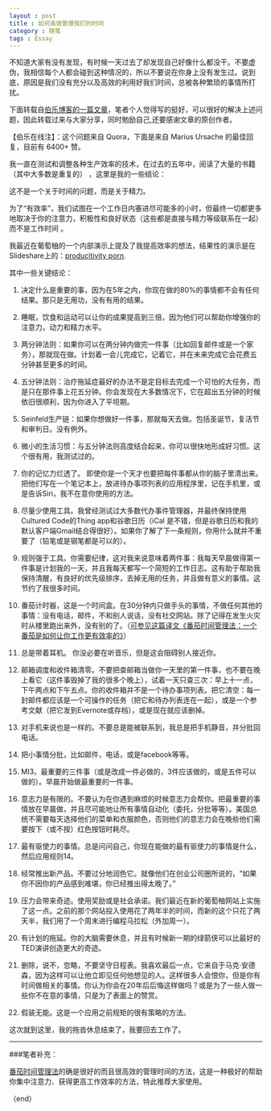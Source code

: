 ```yaml
---
layout : post
title : 如何高效管理我们的时间
category : 随笔
tags : Essay
---
```

不知道大家有没有发现，有时候一天过去了却发现自己好像什么都没干。不要虚伪，我相信每个人都会碰到这种情况的，所以不要说在你身上没有发生过。说到底，原因是我们没有充分以及高效的利用好我们时间，总被各种繁琐的事情所打扰。

下面转载自[伯乐博客的一篇文章](http://blog.jobbole.com/78755/)，笔者个人觉得写的挺好，可以很好的解决上述问题，因此转载过来与大家分享，同时勉励自己,还要感谢文章的原创作者。

<!--more-->

【伯乐在线注】：这个问题来自 Quora，下面是来自 Marius Ursache 的最佳回复，目前有 6400+ 赞。

我一直在测试和调整各种生产效率的技术，在过去的五年中，阅读了大量的书籍（其中大多数是重复的） ，这里是我的一些结论：

这不是一个关于时间的问题，而是关于精力。

为了“有效率”，我们试图在一个工作日内塞进尽可能多的小时，但最终一切都更多地取决于你的注意力，积极性和良好状态（这些都是直接与精力等级联系在一起）而不是工作时间 。

我最近在葡萄柚的一个内部演示上提及了我提高效率的想法，结果性的演示是在Slideshare上的：[producitivity porn](http://www.slideshare.net/mariusursache/productivity-porn).

其中一些关键结论：

1. 决定什么是重要的事，因为在5年之内，你现在做的80%的事情都不会有任何结果。那只是无用功，没有有用的结果。

2. 睡眠，饮食和运动可以让你的成果提高到三倍，因为他们可以帮助你增强你的注意力，动力和精力水平。

3. 两分钟法则：如果你可以在两分钟内做完一件事（比如回复邮件或是一个家务），那就现在做。计划着一会儿完成它，记着它，并在未来完成它会花费五分钟甚至更多的时间。

4. 五分钟法则：治疗拖延症最好的办法不是定目标去完成一个可怕的大任务，而是只在那件事上花五分钟。你会发现在大多数情况下，它在超出五分钟的时候依旧很顺利，因为你进入了平坦期。

5. Seinfeld生产链：如果你想做好一件事，那就每天去做。包括圣诞节，复活节和审判日。没有例外。

6. 微小的生活习惯：与五分钟法则高度结合起来，你可以很快地形成好习惯。这个很有用，我测试过的。

7. 你的记忆力烂透了。 即使你是一个天才也要把每件事都从你的脑子里清出来。把他们写在一个笔记本上，放进待办事项列表的应用程序里，记在手机里，或是告诉Siri，我不在意你使用的方法。

8. 尽量少使用工具。我曾经测试过大多数代办事件管理器，并最终保持使用Cultured Code的Thing app和谷歌日历（iCal 是不错，但是谷歌日历和我的默认客户端Gmail结合得很好）。如果你了解了下一条规则，你用什么就并不重要了（铅笔或是钢笔都是可以的）。

9. 规则强于工具。你需要纪律，这对我来说意味着两件事：我每天早晨做得第一件事是计划我的一天，并且我每天都写一个简短的工作日志。这有助于帮助我保持清醒，有良好的优先级排序，去掉无用的任务，并且做有意义的事情。这节约了我很多时间。

10. 番茄计时器，这是一个时间盒。在30分钟内只做手头的事情，不做任何其他的事情：没有电话，邮件，不和别人说话，没有社交网站。除了记得在发生火灾时从楼里跑出来外，没有别的了。（[可参见这篇译文《番茄时间管理法：一个番茄是如何让你工作更有效率的》](http://blog.jobbole.com/49688/)）

11. 总是带着耳机。 你没必要在听音乐，但是这会阻碍别人接近你。

12. 邮箱调度和收件箱清零。不要把查邮箱当做你一天里的第一件事，也不要在晚上看它（这件事毁掉了我的很多个晚上），试着一天只查三次：早上十一点，下午两点和下午五点。你的收件箱并不是一个待办事项列表。把它清空：每一封邮件都应该是一个可操作的任务（把它和待办列表连在一起），或是一个参考文献（把它发到Evernote或存档），或是现在就应该删掉。

13. 对手机来说也是一样的。不要总是能被联系到，我总是把手机静音，并分批回电话。

14. 把小事情分批，比如邮件，电话，或是facebook等等。

15. MI3，最重要的三件事（或是改成一件必做的，3件应该做的，或是五件可以做的）。早晨开始做最重要的一件事。

16. 意志力是有限的。不要认为在你遇到麻烦的时候意志力会帮你。把最重要的事情放在早晨做，并且尽可能地让所有事情自动化（委托，分批等等）。美国总统不需要每天选择他们的菜单和衣服颜色，否则他们的意志力会在晚些他们需要按下（或不按）红色按钮时耗尽。

17. 最有驱使力的事情。总是问问自己，你现在能做的最有驱使力的事情是什么，然后应用规则14。

18. 经常推出新产品。不要过分地润色它。就像他们在创业公司圈所说的，“如果你不因你的产品感到难堪，你已经推出得太晚了。”

19. 压力会带来奇迹。使用奖励或是社会承诺。我们最近在新的葡萄柚网站上实施了这一点。之前的那个网站投入使用花了两年半的时间，而新的这个只花了两天半，我们用了一个周末进行编程马拉松（外加周一）。

20. 有计划的拖延。你的大脑需要休息，并且有时候新一期的绿箭侠可以比最好的TED演讲创造更大的奇迹。

21. 删除，说不，忽略，不要坚守日程表。我喜欢最后一点，它来自于马克·安德森，因为这样可以让他立即见任何他想见的人。这样很多人会恨你，但是你有时间做相关的事情。你认为你会在20年后后悔这样做吗？或是为了一些人做一些你不在意的事情，只是为了表面上的赞赏。

22. 假装无能。这是一个应用之前规矩的很有策略的方法。

这次就到这里，我的拖沓休息结束了，我要回去工作了。

---

###笔者补充：

[番茄时间管理法](http://blog.jobbole.com/49688/)的确是很好的而且很高效的管理时间的方法，这是一种极好的帮助你集中注意力、获得更高工作效率的方法，特此推荐大家使用。

（end）